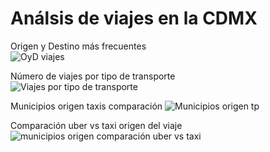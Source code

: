 # Análsis de viajes en la CDMX

Origen y Destino más frecuentes\
![OyD viajes](https://user-images.githubusercontent.com/71915068/107141306-79818000-68ed-11eb-892c-3a14ca5ff60d.png)

 Número de viajes por tipo de transporte\
![Viajes por tipo de transporte](https://user-images.githubusercontent.com/71915068/107141339-b483b380-68ed-11eb-9a84-4768618ce766.png)

Municipios origen taxis comparación
![Municipios origen tp](https://user-images.githubusercontent.com/71915068/107161718-37dfec00-6964-11eb-9059-e5bf63a00ae3.png)

 Comparación uber vs taxi origen del viaje\
![municipios origen comparación uber vs taxi](https://user-images.githubusercontent.com/71915068/107141361-d54c0900-68ed-11eb-8e0e-afa8a58e7d64.png)
